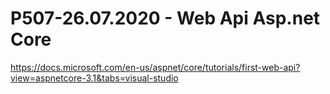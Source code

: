 # P507-26.07.2020 - Web Api Asp.net Core

https://docs.microsoft.com/en-us/aspnet/core/tutorials/first-web-api?view=aspnetcore-3.1&tabs=visual-studio
